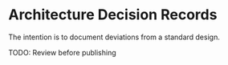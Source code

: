 # Architecture Decision Records

The intention is to document deviations from a standard design.

TODO: Review before publishing